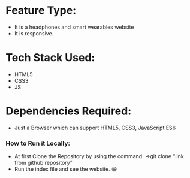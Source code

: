 # Feature Type:
- It is a headphones and smart wearables website
- It is responsive.

# Tech Stack Used:
- HTML5
- CSS3
- JS

# Dependencies Required:

 - Just a Browser which can support HTML5, CSS3, JavaScript ES6

### How to Run it Locally:

- At first Clone the Repository by using the command:
->git clone "link from github repository"
- Run the index file and see the website. 😀